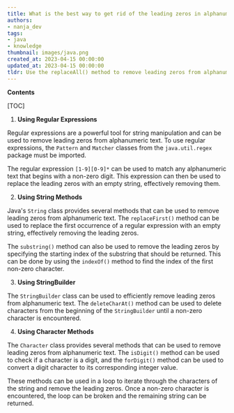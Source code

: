 ```yaml
---
title: What is the best way to get rid of the leading zeros in alphanumeric text?
authors:
- nanja_dev
tags:
- java
- knowledge
thumbnail: images/java.png
created_at: 2023-04-15 00:00:00
updated_at: 2023-04-15 00:00:00
tldr: Use the replaceAll() method to remove leading zeros from alphanumeric text in Java.
---
```


**Contents**

[TOC]

1. **Using Regular Expressions**

Regular expressions are a powerful tool for string manipulation and can be used to remove leading zeros from alphanumeric text. To use regular expressions, the `Pattern` and `Matcher` classes from the `java.util.regex` package must be imported.

The regular expression `[1-9][0-9]*` can be used to match any alphanumeric text that begins with a non-zero digit. This expression can then be used to replace the leading zeros with an empty string, effectively removing them.

2. **Using String Methods**

Java's `String` class provides several methods that can be used to remove leading zeros from alphanumeric text. The `replaceFirst()` method can be used to replace the first occurrence of a regular expression with an empty string, effectively removing the leading zeros.

The `substring()` method can also be used to remove the leading zeros by specifying the starting index of the substring that should be returned. This can be done by using the `indexOf()` method to find the index of the first non-zero character.

3. **Using StringBuilder**

The `StringBuilder` class can be used to efficiently remove leading zeros from alphanumeric text. The `deleteCharAt()` method can be used to delete characters from the beginning of the `StringBuilder` until a non-zero character is encountered.

4. **Using Character Methods**

The `Character` class provides several methods that can be used to remove leading zeros from alphanumeric text. The `isDigit()` method can be used to check if a character is a digit, and the `forDigit()` method can be used to convert a digit character to its corresponding integer value.

These methods can be used in a loop to iterate through the characters of the string and remove the leading zeros. Once a non-zero character is encountered, the loop can be broken and the remaining string can be returned.
